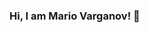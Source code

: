 ### Hi, I am Mario Varganov! 👋

<!--
[![Facebook](https://img.shields.io/badge/-Facebook-00B2FF?style=flat-square&logo=Facebook&logoColor=white)](https://www.facebook.com/mario.varganov/)
**MarioVarganov/MarioVarganov** is a ✨ _special_ ✨ repository because its `README.md` (this file) appears on your GitHub profile.

Here are some ideas to get you started:

- 🔭 I’m currently working on ...
- 🌱 I’m currently learning ...
- 👯 I’m looking to collaborate on ...
- 🤔 I’m looking for help with ...
- 💬 Ask me about ...
- 📫 How to reach me: ...
- 😄 Pronouns: ...
- ⚡ Fun fact: ...
-->
